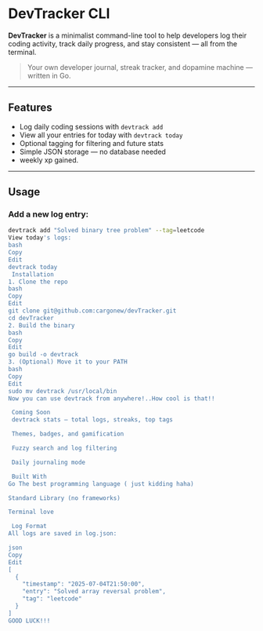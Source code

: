 # DevTracker CLI 

**DevTracker** is a minimalist command-line tool to help developers log their coding activity, track daily progress, and stay consistent — all from the terminal.

> Your own developer journal, streak tracker, and dopamine machine — written in Go.

---

##  Features

-  Log daily coding sessions with `devtrack add`
-  View all your entries for today with `devtrack today`
- Optional tagging for filtering and future stats
-  Simple JSON storage — no database needed
-  weekly xp gained.
---

## Usage

### Add a new log entry:
```bash
devtrack add "Solved binary tree problem" --tag=leetcode
View today's logs:
bash
Copy
Edit
devtrack today
 Installation
1. Clone the repo
bash
Copy
Edit
git clone git@github.com:cargonew/devTracker.git
cd devTracker
2. Build the binary
bash
Copy
Edit
go build -o devtrack
3. (Optional) Move it to your PATH
bash
Copy
Edit
sudo mv devtrack /usr/local/bin
Now you can use devtrack from anywhere!..How cool is that!!

 Coming Soon
 devtrack stats — total logs, streaks, top tags

 Themes, badges, and gamification

 Fuzzy search and log filtering

 Daily journaling mode

 Built With
Go The best programming language ( just kidding haha)

Standard Library (no frameworks)

Terminal love 

 Log Format
All logs are saved in log.json:

json
Copy
Edit
[
  {
    "timestamp": "2025-07-04T21:50:00",
    "entry": "Solved array reversal problem",
    "tag": "leetcode"
  }
]
GOOD LUCK!!!
